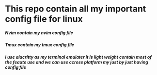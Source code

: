 # This repo contain all my important config file for linux

##### Nvim contain my nvim config file 

##### Tmux contain my tmux config file

##### I use alacritty as my terminal emulater it is light weight contain most of the feaute use and we can use ccross platform my just by just having config file

